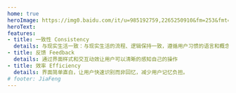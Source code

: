 ```yaml
---
home: true
heroImage: https://img0.baidu.com/it/u=985192759,2265250910&fm=253&fmt=auto&app=138&f=JPEG?w=500&h=333
heroText: 
features: 
- title: 一致性 Consistency
  details: 与现实生活一致：与现实生活的流程、逻辑保持一致，遵循用户习惯的语言和概念
- title: 反馈 Feedback
  details: 通过界面样式和交互动效让用户可以清晰的感知自己的操作
- title: 效率 Efficiency
  details: 界面简单直白，让用户快速识别而非回忆，减少用户记忆负担。
# footer: JiaFeng
---
```

